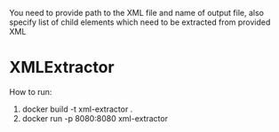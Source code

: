 You need to provide path to the XML file and name of output file, also specify list of child elements which need to be extracted from provided XML
# XMLExtractor

How to run:
1. docker build -t xml-extractor .
2. docker run -p 8080:8080 xml-extractor
